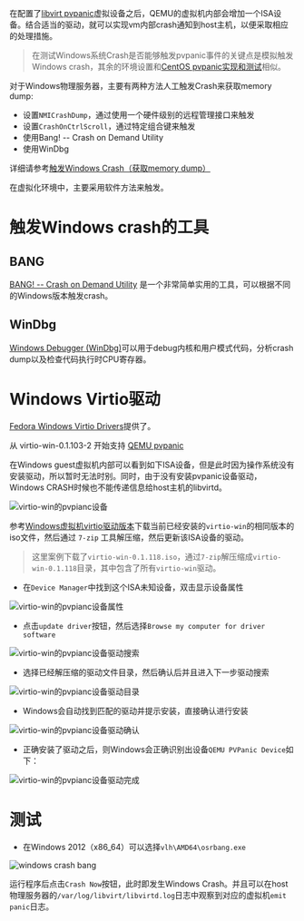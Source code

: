 在配置了[libvirt pvpanic](libvirt_pvpanic)虚拟设备之后，QEMU的虚拟机内部会增加一个ISA设备。结合适当的驱动，就可以实现vm内部crash通知到host主机，以便采取相应的处理措施。

> 在测试Windows系统Crash是否能够触发pvpanic事件的关键点是模拟触发Windows crash，其余的环境设置和[CentOS pvpanic实现和测试](centos7_pvpanic)相似。

对于Windows物理服务器，主要有两种方法人工触发Crash来获取memory dump:

* 设置`NMICrashDump`，通过使用一个硬件级别的远程管理接口来触发
* 设置`CrashOnCtrlScroll`，通过特定组合键来触发
* 使用Bang! -- Crash on Demand Utility
* 使用WinDbg

详细请参考[触发Windows Crash（获取memory dump）](../../../os/windows/debug/force_windows_crash)

在虚拟化环境中，主要采用软件方法来触发。

# 触发Windows crash的工具

## BANG

[BANG! -- Crash on Demand Utility](http://www.osronline.com/article.cfm?article=153) 是一个非常简单实用的工具，可以根据不同的Windows版本触发crash。

## WinDbg

[Windows Debugger (WinDbg)](https://developer.microsoft.com/en-us/windows/hardware/download-windbg)可以用于debug内核和用户模式代码，分析crash dump以及检查代码执行时CPU寄存器。

# Windows Virtio驱动

[Fedora Windows Virtio Drivers](https://fedoraproject.org/wiki/Windows_Virtio_Drivers)提供了。

从 virtio-win-0.1.103-2 开始支持 [QEMU pvpanic](https://github.com/qemu/qemu/blob/master/docs/specs/pvpanic.txt)

在Windows guest虚拟机内部可以看到如下ISA设备，但是此时因为操作系统没有安装驱动，所以暂时无法时别。同时，由于没有安装pvpanic设备驱动，Windows CRASH时候也不能传递信息给host主机的libvirtd。

![virtio-win的pvpianc设备](../../../img/virtual/libvirt/qemu/virtio-win_pvpanic.png)

参考[Windows虚拟机virtio驱动版本](../../kvm/virtio/windows_virtio_drivers_version)下载当前已经安装的`virtio-win`的相同版本的iso文件，然后通过 `7-zip` 工具解压缩，然后更新该ISA设备的驱动。

> 这里案例下载了`virtio-win-0.1.118.iso`，通过`7-zip`解压缩成`virtio-win-0.1.118`目录，其中包含了所有`virtio-win`驱动。

* 在`Device Manager`中找到这个ISA未知设备，双击显示设备属性

![virtio-win的pvpianc设备属性](../../../img/virtual/libvirt/qemu/update_pvpanic_driver.png)

* 点击`update driver`按钮，然后选择`Browse my computer for driver software`

![virtio-win的pvpianc设备驱动搜索](../../../img/virtual/libvirt/qemu/update_pvpanic_driver_search.png)

* 选择已经解压缩的驱动文件目录，然后确认后并且进入下一步驱动搜索

![virtio-win的pvpianc设备驱动目录](../../../img/virtual/libvirt/qemu/update_pvpanic_driver_path.png)

* Windows会自动找到匹配的驱动并提示安装，直接确认进行安装

![virtio-win的pvpianc设备驱动确认](../../../img/virtual/libvirt/qemu/update_pvpanic_driver_confirm.png)

* 正确安装了驱动之后，则Windows会正确识别出设备`QEMU PVPanic Device`如下：

![virtio-win的pvpianc设备驱动完成](../../../img/virtual/libvirt/qemu/update_pvpanic_driver_finish.png)

# 测试

* 在Windows 2012（x86_64）可以选择`vlh\AMD64\osrbang.exe`

![windows crash bang](../../../img/virtual/libvirt/qemu/windows_crash_bang.png)

运行程序后点击`Crash Now`按钮，此时即发生Windows Crash。并且可以在host物理服务器的`/var/log/libvirt/libvirtd.log`日志中观察到对应的虚拟机`emit panic`日志。